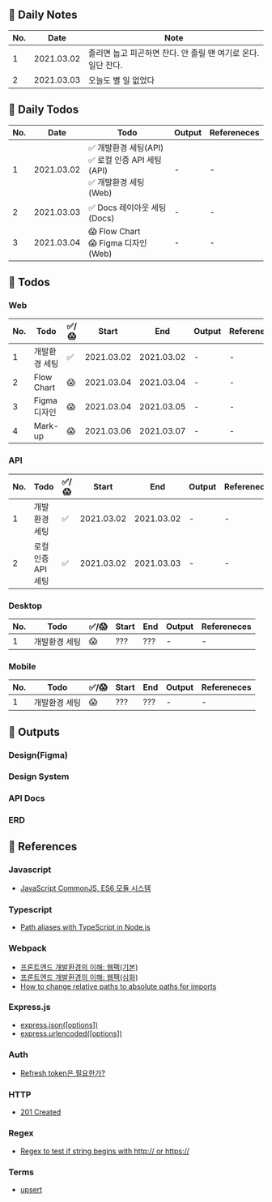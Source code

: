 ## 🐌 Daily Notes
|No.|Date|Note|
|-|-|-|
|1|2021.03.02|졸리면 눕고 피곤하면 잔다. 안 졸릴 땐 여기로 온다. 일단 잔다.|
|2|2021.03.03|오늘도 별 일 없었다
## 🐛 Daily Todos
|No.|Date|Todo|Output|Refereneces|
|-|-|-|-|-|
|1|2021.03.02|✅ 개발환경 세팅(API)<br>✅ 로컬 인증 API 세팅(API)<br>✅ 개발환경 세팅(Web)|-|-|
|2|2021.03.03|✅ Docs 레이아웃 세팅(Docs)|-|-|
|3|2021.03.04|😱 Flow Chart<br>😱 Figma 디자인(Web)|-|-|
## 🦇 Todos
### Web
|No.|Todo|✅/😱|Start|End|Output|Refereneces|
|-|-|-|-|-|-|-|
|1|개발환경 세팅|✅|2021.03.02|2021.03.02|-|-|
|2|Flow Chart|😱|2021.03.04|2021.03.04|-|-|
|3|Figma 디자인|😱|2021.03.04|2021.03.05|-|-|
|4|Mark-up|😱|2021.03.06|2021.03.07|-|-|

### API
|No.|Todo|✅/😱|Start|End|Output|Refereneces|
|-|-|-|-|-|-|-|
|1|개발환경 세팅|✅|2021.03.02|2021.03.02|-|-|
|2|로컬 인증 API 세팅|✅|2021.03.02|2021.03.03|-|-|
### Desktop
|No.|Todo|✅/😱|Start|End|Output|Refereneces|
|-|-|-|-|-|-|-|
|1|개발환경 세팅|😱|???|???|-|-|
### Mobile
|No.|Todo|✅/😱|Start|End|Output|Refereneces|
|-|-|-|-|-|-|-|
|1|개발환경 세팅|😱|???|???|-|-|

## 🐫 Outputs
### Design(Figma)
### Design System
### API Docs
### ERD

## 🐊 References
### Javascript
- [JavaScript CommonJS, ES6 모듈 시스템](https://bigstar-vlog.tistory.com/29)
### Typescript
- [Path aliases with TypeScript in Node.js](https://dev.to/larswaechter/path-aliases-with-typescript-in-nodejs-4353)
### Webpack
- [프론트엔드 개발환경의 이해: 웹팩(기본)](https://jeonghwan-kim.github.io/series/2019/12/10/frontend-dev-env-webpack-basic.html)
- [프론트엔드 개발환경의 이해: 웹팩(심화)](https://jeonghwan-kim.github.io/series/2020/01/02/frontend-dev-env-webpack-intermediate.html)
- [How to change relative paths to absolute paths for imports](https://medium.com/@sherryhsu/how-to-change-relative-paths-to-absolute-paths-for-imports-32ba6cce18a5)

### Express.js
- [express.json([options])](https://expressjs.com/en/api.html#express.json)
- [express.urlencoded([options])](https://expressjs.com/en/api.html#express.urlencoded)

### Auth
- [Refresh token은 필요한가?](https://zzossig.io/posts/etc/what_is_the_point_of_refresh_token/)

### HTTP
- [201 Created](https://developer.mozilla.org/en-US/docs/Web/HTTP/Status/201)
### Regex
- [Regex to test if string begins with http:// or https://](https://stackoverflow.com/questions/4643142/regex-to-test-if-string-begins-with-http-or-https)

### Terms
- [upsert](https://en.wiktionary.org/wiki/upsert)